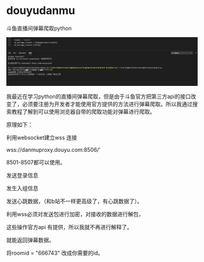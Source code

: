 # douyudanmu
斗鱼直播间弹幕爬取python

![image](https://github.com/shuishen49/douyudanmu/blob/master/01.PNG?raw=true)

 我最近在学习python的直播间弹幕爬取，但是由于斗鱼官方把第三方api的接口改变了，必须要注册为开发者才能使用官方提供的方法进行弹幕爬取。所以我通过搜索教程了解到可以使用浏览器自带的爬取功能对弹幕进行爬取。

原理如下：

利用websocket建立wss 连接

wss://danmuproxy.douyu.com:8506/'

8501-8507都可以使用。

发送登录信息

发生入组信息

发送心跳数据，（和b站不一样更高级了，有心跳数据了）。

利用wss必须对发送包进行加密，对接收的数据进行解包，

这些操作官方api 有提供，所以我就不再进行解释了。

就能返回弹幕数据。

将roomid = "666743" 改成你需要的id。

